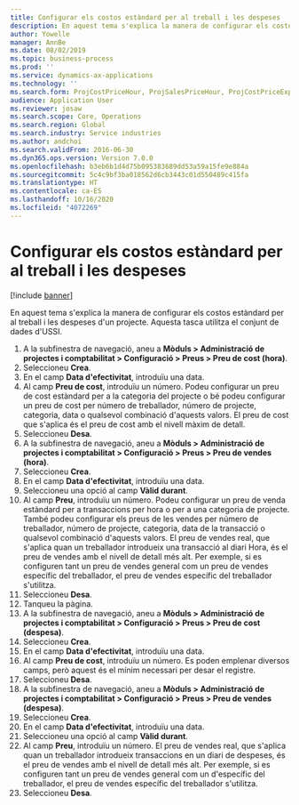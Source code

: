 ```yaml
---
title: Configurar els costos estàndard per al treball i les despeses
description: En aquest tema s'explica la manera de configurar els costos estàndard per al treball i les despeses d'un projecte.
author: Yowelle
manager: AnnBe
ms.date: 08/02/2019
ms.topic: business-process
ms.prod: ''
ms.service: dynamics-ax-applications
ms.technology: ''
ms.search.form: ProjCostPriceHour, ProjSalesPriceHour, ProjCostPriceExpense, ProjSalesPriceCost
audience: Application User
ms.reviewer: josaw
ms.search.scope: Core, Operations
ms.search.region: Global
ms.search.industry: Service industries
ms.author: andchoi
ms.search.validFrom: 2016-06-30
ms.dyn365.ops.version: Version 7.0.0
ms.openlocfilehash: b3eb6b1d4d75b095383689dd53a59a15fe9e884a
ms.sourcegitcommit: 5c4c9bf3ba018562d6cb3443c01d550489c415fa
ms.translationtype: HT
ms.contentlocale: ca-ES
ms.lasthandoff: 10/16/2020
ms.locfileid: "4072269"
---
```

# <a name="configure-standard-costs-for-labor-and-expenses"></a>Configurar els costos estàndard per al treball i les despeses

[!include [banner](../../includes/banner.md)]

En aquest tema s'explica la manera de configurar els costos estàndard per al treball i les despeses d'un projecte. Aquesta tasca utilitza el conjunt de dades d'USSI.

1. A la subfinestra de navegació, aneu a **Mòduls > Administració de projectes i comptabilitat > Configuració > Preus > Preu de cost (hora)**.
2. Seleccioneu **Crea**.
3. En el camp **Data d'efectivitat**, introduïu una data.
4. Al camp **Preu de cost**, introduïu un número. Podeu configurar un preu de cost estàndard per a la categoria del projecte o bé podeu configurar un preu de cost per número de treballador, número de projecte, categoria, data o qualsevol combinació d'aquests valors. El preu de cost que s'aplica és el preu de cost amb el nivell màxim de detall.  
5. Seleccioneu **Desa**.
6. A la subfinestra de navegació, aneu a **Mòduls > Administració de projectes i comptabilitat > Configuració > Preus > Preu de vendes (hora)**.
7. Seleccioneu **Crea**.
8. En el camp **Data d'efectivitat**, introduïu una data.
9. Seleccioneu una opció al camp **Vàlid durant**.
10. Al camp **Preu**, introduïu un número. Podeu configurar un preu de venda estàndard per a transaccions per hora o per a una categoria de projecte. També podeu configurar els preus de les vendes per número de treballador, número de projecte, categoria, data de la transacció o qualsevol combinació d'aquests valors. El preu de vendes real, que s'aplica quan un treballador introdueix una transacció al diari Hora, és el preu de vendes amb el nivell de detall més alt. Per exemple, si es configuren tant un preu de vendes general com un preu de vendes específic del treballador, el preu de vendes específic del treballador s'utilitza.  
11. Seleccioneu **Desa**.
12. Tanqueu la pàgina.
13. A la subfinestra de navegació, aneu a **Mòduls > Administració de projectes i comptabilitat > Configuració > Preus > Preu de cost (despesa)**.
14. Seleccioneu **Crea**.
15. En el camp **Data d'efectivitat**, introduïu una data.
16. Al camp **Preu de cost**, introduïu un número. Es poden emplenar diversos camps, però aquest és el mínim necessari per desar el registre.  
17. Seleccioneu **Desa**.
18. A la subfinestra de navegació, aneu a **Mòduls > Administració de projectes i comptabilitat > Configuració > Preus > Preu de vendes (despesa)**.
19. Seleccioneu **Crea**.
20. En el camp **Data d'efectivitat**, introduïu una data.
21. Seleccioneu una opció al camp **Vàlid durant**.
22. Al camp **Preu**, introduïu un número. El preu de vendes real, que s'aplica quan un treballador introdueix transaccions en un diari de despeses, és el preu de vendes amb el nivell de detall més alt. Per exemple, si es configuren tant un preu de vendes general com un d'específic del treballador, el preu de vendes específic del treballador s'utilitza.  
23. Seleccioneu **Desa**.

